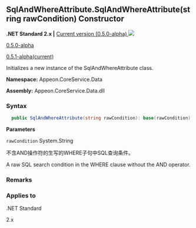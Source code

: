 ## **SqlAndWhereAttribute.SqlAndWhereAttribute(string rawCondition) Constructor**

**.NET Standard 2.x |**  <a href="javascript:void(0)" class="dropdown">Current version (0.5.0-alpha) <img src="~/images/dropdown.png"/></a>

<div class="otherversions"  value="versdiv">

<a href="javascript:void(0)">0.5.0-alpha</a>

<a href="javascript:void(0)">0.5.1-alpha(current)</a>

</div>

Initializes a new instance of the SqlAndWhereAttribute class.

 **Namespace:** Appeon.CoreService.Data

 **Assembly:** Appeon.CoreService.Data.dll

### **Syntax**

```c#
  public SqlAndWhereAttribute(string rawCondition): base(rawCondition)
```

**Parameters**

`rawCondition` System.String

不含AND操作符的生写的WHERE子句中SQL查询条件。

A raw SQL search condition in the WHERE clause without the AND operator.

### **Remarks**



### **Applies to**

.NET Standard 

2.x